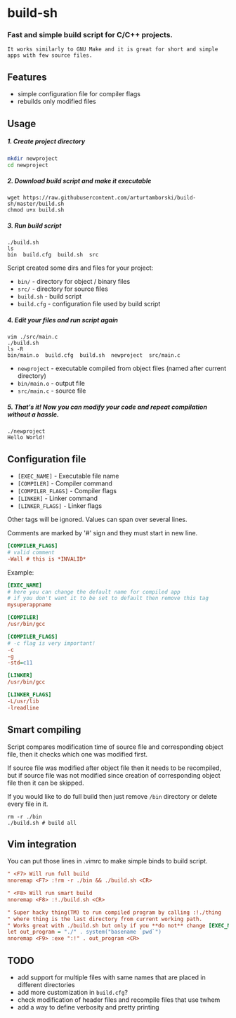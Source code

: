 build-sh
========
### Fast and simple build script for C/C++ projects.
	It works similarly to GNU Make and it is great for short and simple apps with few source files.

## Features
  * simple configuration file for compiler flags
  * rebuilds only modified files

## Usage
##### 1. Create project directory
```bash
mkdir newproject
cd newproject
```


##### 2. Download build script and make it executable
```shell
wget https://raw.githubusercontent.com/arturtamborski/build-sh/master/build.sh
chmod u+x build.sh
```


##### 3. Run build script
```
./build.sh
ls
bin  build.cfg  build.sh  src
```

Script created some dirs and files for your project:
* `bin/`        - directory for object / binary files
* `src/`        - directory for source files
* `build.sh`    - build script
* `build.cfg`   - configuration file used by build script


##### 4. Edit your files and run script again
```
vim ./src/main.c
./build.sh
ls -R
bin/main.o  build.cfg  build.sh  newproject  src/main.c
```
* `newproject`  - executable compiled from object files (named after current directory)
* `bin/main.o`  - output file
* `src/main.c`  - source file


##### 5. That's it! Now you can modify your code and repeat compilation without a hassle.
```
./newproject
Hello World!
```



## Configuration file
  * `[EXEC_NAME]`       - Executable file name
  * `[COMPILER]`        - Compiler command
  * `[COMPILER_FLAGS]`  - Compiler flags
  * `[LINKER]`          - Linker command
  * `[LINKER_FLAGS]`    - Linker flags

Other tags will be ignored. Values can span over several lines.

Comments are marked by '#' sign and they must start in new line.
```cfg
[COMPILER_FLAGS]
# valid comment
-Wall # this is *INVALID*
```

Example:
```cfg
[EXEC_NAME]
# here you can change the default name for compiled app
# if you don't want it to be set to default then remove this tag
mysuperappname

[COMPILER]
/usr/bin/gcc

[COMPILER_FLAGS]
# -c flag is very important!
-c
-g
-std=c11

[LINKER]
/usr/bin/gcc

[LINKER_FLAGS]
-L/usr/lib
-lreadline
```


## Smart compiling
Script compares modification time of source file and corresponding object file, then it checks which one was modified first.

If source file was modified after object file then it needs to be recompiled,
but if source file was not modified since creation of corresponding object file then it can be skipped.

If you would like to do full build then just remove `/bin` directory or delete every file in it.
```shell
rm -r ./bin
./build.sh # build all
```


## Vim integration
You can put those lines in .vimrc to make simple binds to build script.
```cfg
" <F7> Will run full build
nnoremap <F7> :!rm -r ./bin && ./build.sh <CR>

" <F8> Will run smart build
nnoremap <F8> :!./build.sh <CR>

" Super hacky thing(TM) to run compiled program by calling :!./thing
" where thing is the last directory from current working path.
" Works great with ./build.sh but only if you **do not** change [EXEC_NAME] tag.
let out_program = "./" . system("basename `pwd`")
nnoremap <F9> :exe ":!" . out_program <CR>
```

## TODO
 * add support for multiple files with same names that are placed in different directories
 * add more customization in `build.cfg`?
 * check modification of header files and recompile files that use twhem
 * add a way to define verbosity and pretty printing
